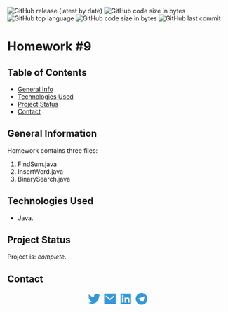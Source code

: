 ![GitHub release (latest by date)](https://img.shields.io/github/v/release/mypage-solutions/Lesson_9?color=green)
![GitHub code size in bytes](https://img.shields.io/github/languages/count/mypage-solutions/Lesson_9)
![GitHub top language](https://img.shields.io/github/languages/top/mypage-solutions/Lesson_9)
![GitHub code size in bytes](https://img.shields.io/github/languages/code-size/mypage-solutions/Lesson_9)
![GitHub last commit](https://img.shields.io/github/last-commit/mypage-solutions/Lesson_9)

# Homework #9

## Table of Contents

- [General Info](#general-information)
- [Technologies Used](#technologies-used)
- [Project Status](#project-status)
- [Contact](#contact)

## General Information

Homework contains three files:
1. FindSum.java
2. InsertWord.java
3. BinarySearch.java

## Technologies Used

- Java.

## Project Status

Project is: _complete_.

## Contact

<p align="center">
<a href="https://twitter.com/Michael22878035"><img src="https://github.com/mypage-solutions/Images/blob/main/Images/icons/twitter-fill.png" /></a>
<a href="mailto:m_musienko@outlook.com"><img src="https://github.com/mypage-solutions/Images/blob/main/Images/icons/mail-fill.png" /></a>
<a href="https://www.linkedin.com/in/mykhailo-musiienko-80849880/"><img src="https://github.com/mypage-solutions/Images/blob/main/Images/icons/linkedin-box-fill.png" /></a>
<a href="https://t.me/Mykhailo_Musiienko"><img src="https://github.com/mypage-solutions/Images/blob/main/Images/icons/telegram-fill.png" /></a>
</p>
